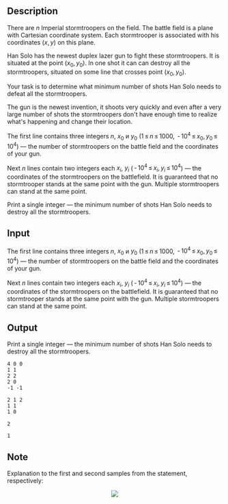 ## Description

<div><p>There are <span class="tex-span"><i>n</i></span> Imperial stormtroopers on the field. The battle field is a plane with Cartesian coordinate system. Each stormtrooper is associated with his coordinates <span class="tex-span">(<i>x</i>, <i>y</i>)</span> on this plane. </p><p>Han Solo has the newest duplex lazer gun to fight these stormtroopers. It is situated at the point <span class="tex-span">(<i>x</i><sub class="lower-index">0</sub>, <i>y</i><sub class="lower-index">0</sub>)</span>. In one shot it can can destroy all the stormtroopers, situated on some line that crosses point <span class="tex-span">(<i>x</i><sub class="lower-index">0</sub>, <i>y</i><sub class="lower-index">0</sub>)</span>.</p><p>Your task is to determine what minimum number of shots Han Solo needs to defeat all the stormtroopers.</p><p>The gun is the newest invention, it shoots very quickly and even after a very large number of shots the stormtroopers don't have enough time to realize what's happening and change their location. </p></div><div class="input-specification"><p>The first line contains three integers <span class="tex-span"><i>n</i></span>, <span class="tex-span"><i>x</i><sub class="lower-index">0</sub></span> и <span class="tex-span"><i>y</i><sub class="lower-index">0</sub></span> (<span class="tex-span">1 ≤ <i>n</i> ≤ 1000</span>, <span class="tex-span"> - 10<sup class="upper-index">4</sup> ≤ <i>x</i><sub class="lower-index">0</sub>, <i>y</i><sub class="lower-index">0</sub> ≤ 10<sup class="upper-index">4</sup></span>) — the number of stormtroopers on the battle field and the coordinates of your gun.</p><p>Next <span class="tex-span"><i>n</i></span> lines contain two integers each <span class="tex-span"><i>x</i><sub class="lower-index"><i>i</i></sub></span>, <span class="tex-span"><i>y</i><sub class="lower-index"><i>i</i></sub></span> (<span class="tex-span"> - 10<sup class="upper-index">4</sup> ≤ <i>x</i><sub class="lower-index"><i>i</i></sub>, <i>y</i><sub class="lower-index"><i>i</i></sub> ≤ 10<sup class="upper-index">4</sup></span>) — the coordinates of the stormtroopers on the battlefield. It is guaranteed that no stormtrooper stands at the same point with the gun. Multiple stormtroopers can stand at the same point.</p></div><div class="output-specification"><p>Print a single integer — the minimum number of shots Han Solo needs to destroy all the stormtroopers. </p></div>

## Input

<p>The first line contains three integers <span class="tex-span"><i>n</i></span>, <span class="tex-span"><i>x</i><sub class="lower-index">0</sub></span> и <span class="tex-span"><i>y</i><sub class="lower-index">0</sub></span> (<span class="tex-span">1 ≤ <i>n</i> ≤ 1000</span>, <span class="tex-span"> - 10<sup class="upper-index">4</sup> ≤ <i>x</i><sub class="lower-index">0</sub>, <i>y</i><sub class="lower-index">0</sub> ≤ 10<sup class="upper-index">4</sup></span>) — the number of stormtroopers on the battle field and the coordinates of your gun.</p><p>Next <span class="tex-span"><i>n</i></span> lines contain two integers each <span class="tex-span"><i>x</i><sub class="lower-index"><i>i</i></sub></span>, <span class="tex-span"><i>y</i><sub class="lower-index"><i>i</i></sub></span> (<span class="tex-span"> - 10<sup class="upper-index">4</sup> ≤ <i>x</i><sub class="lower-index"><i>i</i></sub>, <i>y</i><sub class="lower-index"><i>i</i></sub> ≤ 10<sup class="upper-index">4</sup></span>) — the coordinates of the stormtroopers on the battlefield. It is guaranteed that no stormtrooper stands at the same point with the gun. Multiple stormtroopers can stand at the same point.</p>

## Output

<p>Print a single integer — the minimum number of shots Han Solo needs to destroy all the stormtroopers. </p>





```input1
4 0 0
1 1
2 2
2 0
-1 -1

```




```input2
2 1 2
1 1
1 0

```




```output1
2

```




```output2
1

```



## Note

<p>Explanation to the first and second samples from the statement, respectively: </p><center> <img class="tex-graphics" src="file://jAk3Bk4f.png" style="max-width: 100.0%;max-height: 100.0%;"> </center>
